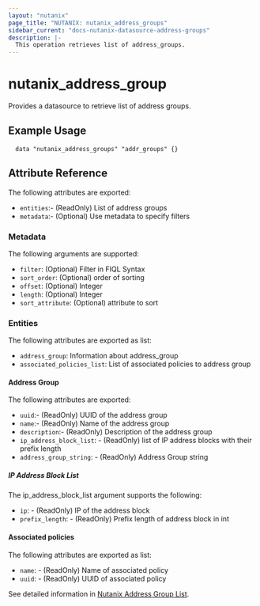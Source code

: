 ```yaml
---
layout: "nutanix"
page_title: "NUTANIX: nutanix_address_groups"
sidebar_current: "docs-nutanix-datasource-address-groups"
description: |-
  This operation retrieves list of address_groups.
---
```


# nutanix_address_group

Provides a datasource to retrieve list of address groups.

## Example Usage

``` hcl
  data "nutanix_address_groups" "addr_groups" {}
```


## Attribute Reference

The following attributes are exported:

* `entities`:- (ReadOnly) List of address groups
* `metadata`:- (Optional) Use metadata to specify filters

### Metadata

The following arguments are supported:
* `filter`: (Optional) Filter in FIQL Syntax
* `sort_order`:  (Optional) order of sorting
* `offset`:  (Optional) Integer 
* `length`:  (Optional) Integer
* `sort_attribute`:  (Optional) attribute to sort

### Entities

The following attributes are exported as list:

* `address_group`: Information about address_group
* `associated_policies_list`: List of associated policies to address group

#### Address Group

The following attributes are exported:

* `uuid`:- (ReadOnly) UUID of the address group
* `name`:- (ReadOnly) Name of the address group
* `description`:- (ReadOnly) Description of the address group
* `ip_address_block_list`: - (ReadOnly) list of IP address blocks with their prefix length
* `address_group_string`: - (ReadOnly) Address Group string

##### IP Address Block List

The ip_address_block_list argument supports the following:

* `ip`: - (ReadOnly) IP of the address block
* `prefix_length`: - (ReadOnly) Prefix length of address block in int

#### Associated policies

The following attributes are exported as list:
* `name`: - (ReadOnly) Name of associated policy
* `uuid`: - (ReadOnly) UUID of associated policy


See detailed information in [Nutanix Address Group List](https://www.nutanix.dev/reference/prism_central/v3/api/address-groups/postaddressgroupslist).
